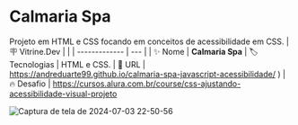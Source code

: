 # Calmaria Spa

Projeto em HTML e CSS focando em conceitos de acessibilidade em CSS.
| :placard: Vitrine.Dev |     |
| -------------  | --- |
| :sparkles: Nome        | **Calmaria Spa**
| :label: Tecnologias | HTML e CSS.
| :rocket: URL         | https://andreduarte99.github.io/calmaria-spa-javascript-acessibilidade/
)
| :fire: Desafio     | https://cursos.alura.com.br/course/css-ajustando-acessibilidade-visual-projeto
<!-- Inserir imagem com a #vitrinedev ao final do link -->


![Captura de tela de 2024-07-03 22-50-56](https://github.com/andreduarte99/calmaria-spa/assets/42449246/7be4efbe-107d-4929-8f37-1065a9a1c763#vitrinedev)
